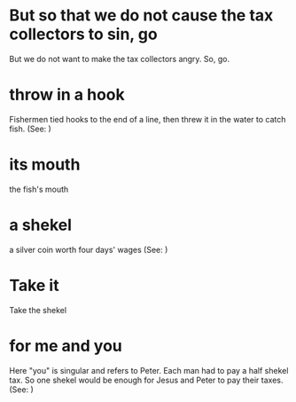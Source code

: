 
# But so that we do not cause the tax collectors to sin, go
But we do not want to make the tax collectors angry. So, go.

# throw in a hook
Fishermen tied hooks to the end of a line, then threw it in the water to catch fish. (See: )

# its mouth
the fish's mouth

# a shekel
a silver coin worth four days' wages (See: )

# Take it
Take the shekel

# for me and you
Here "you" is singular and refers to Peter. Each man had to pay a half shekel tax. So one shekel would be enough for Jesus and Peter to pay their taxes. (See: )
